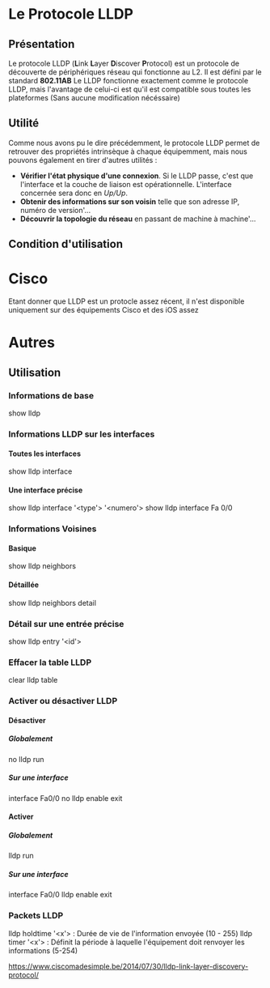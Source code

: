 # Le Protocole LLDP 
 
## Présentation 
 
Le protocole LLDP (**L**ink **L**ayer **D**iscover **P**rotocol) est un 
protocole de découverte de périphériques réseau qui fonctionne au L2. Il 
est défini par le standard **802.11AB** Le LLDP fonctionne exactement 
comme le protocole LLDP, mais l'avantage de celui-ci est qu'il est 
compatible sous toutes les plateformes (Sans aucune modification 
nécéssaire) 
 
## Utilité 
 
Comme nous avons pu le dire précédemment, le protocole LLDP permet de 
retrouver des propriétés intrinsèque à chaque équipemment, mais nous 
pouvons également en tirer d'autres utilités : 
 
-   **Vérifier l'état physique d'une connexion**. Si le LLDP passe, 
    c'est que l'interface et la couche de liaison est opérationnelle. 
    L'interface concernée sera donc en *Up/Up*. 
-   **Obtenir des informations sur son voisin** telle que son adresse 
    IP, numéro de version'... 
-   **Découvrir la topologie du réseau** en passant de machine à 
    machine'... 
 
## Condition d'utilisation 
 
# Cisco 
 
Etant donner que LLDP est un protocle assez récent, il n'est disponible 
uniquement sur des équipements Cisco et des iOS assez 
 
# Autres 
 
## Utilisation 
 
### Informations de base 
 
show lldp 
 
### Informations LLDP sur les interfaces 
 
#### Toutes les interfaces 
 
show lldp interface 
 
#### Une interface précise 
 
show lldp interface '<type'> '<numero'> show lldp interface Fa 0/0 
 
### Informations Voisines 
 
#### Basique 
 
show lldp neighbors 
 
#### Détaillée 
 
show lldp neighbors detail 
 
### Détail sur une entrée précise 
 
show lldp entry '<id'> 
 
### Effacer la table LLDP 
 
clear lldp table 
 
### Activer ou désactiver LLDP 
 
#### Désactiver 
 
##### Globalement 
 
no lldp run 
 
##### Sur une interface 
 
interface Fa0/0 no lldp enable exit 
 
#### Activer 
 
##### Globalement 
 
lldp run 
 
##### Sur une interface 
 
interface Fa0/0 lldp enable exit 
 
### Packets LLDP 
 
lldp holdtime '<x'> : Durée de vie de l'information envoyée (10 - 255) 
lldp timer '<x'> : Définit la période à laquelle l'équipement doit 
renvoyer les informations (5-254) 
 
<https://www.ciscomadesimple.be/2014/07/30/lldp-link-layer-discovery-protocol/> 
